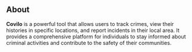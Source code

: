## About
**Covilo** is a powerful tool that allows users to track crimes, view their
histories in specific locations, and report incidents in their local area. It
provides a comprehensive platform for individuals to stay informed about
criminal activities and contribute to the safety of their communities.